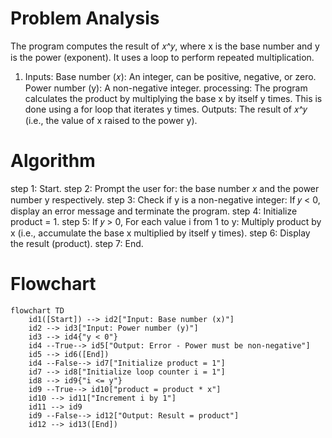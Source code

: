 # Problem Analysis
The program computes the result of 𝑥^𝑦, where x is the base number and y is the power (exponent). It uses a loop to perform repeated multiplication.
1. Inputs:
Base number (𝑥): An integer, can be positive, negative, or zero.
Power number (y): A non-negative integer.
processing:
The program calculates the product by multiplying the base x by itself y times. This is done using a for loop that iterates y times.
Outputs:
The result of 𝑥^𝑦 (i.e., the value of x raised to the power y).


# Algorithm
step 1: Start.
step 2: Prompt the user for: the base number 𝑥 and the power number y respectively.
step 3: Check if y is a non-negative integer: If 𝑦 < 0, display an error message and terminate the program.
step 4: Initialize product = 1.
step 5: If 𝑦 > 0, For each value i from 1 to y: Multiply product by x (i.e., accumulate the base x multiplied by itself y times).
step 6: Display the result (product).
step 7: End.

# Flowchart

```mermaid
flowchart TD
    id1([Start]) --> id2["Input: Base number (x)"]
    id2 --> id3["Input: Power number (y)"]
    id3 --> id4{"y < 0"}
    id4 --True--> id5["Output: Error - Power must be non-negative"]
    id5 --> id6([End])
    id4 --False--> id7["Initialize product = 1"]
    id7 --> id8["Initialize loop counter i = 1"]
    id8 --> id9{"i <= y"}
    id9 --True--> id10["product = product * x"]
    id10 --> id11["Increment i by 1"]
    id11 --> id9
    id9 --False--> id12["Output: Result = product"]
    id12 --> id13([End])

```
